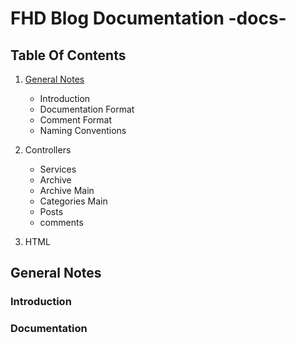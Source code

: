 # FHD Blog Documentation -docs-

## Table Of Contents

1. [General Notes](#general-notes)
    + Introduction
    + Documentation Format
    + Comment Format
    + Naming Conventions

2. Controllers
    + Services
    + Archive
    + Archive Main
    + Categories Main
    + Posts
    + comments

3. HTML
























## General Notes

### Introduction

### Documentation
